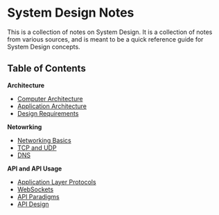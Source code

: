 # System Design Notes

This is a collection of notes on System Design. It is a collection of notes from various sources, and is meant to be a quick reference guide for System Design concepts.

## Table of Contents

**Architecture**

- [Computer Architecture](Notes/Computer%20Architecture.md)
- [Application Architecture](Notes/Application%20Architecture.md)
- [Design Requirements](Notes/Design%20Requirements.md)

**Netowrking**

- [Networking Basics](Notes/Networking%20Basics.md)
- [TCP and UDP](Notes/TCP%20and%20UDP.md)
- [DNS](Notes/DNS.md)

**API and API Usage**

- [Application Layer Protocols](Notes/Application%20Layer%20Protocols.md)
- [WebSockets](Notes/WebSockets.md)
- [API Paradigms](Notes/API%20Paradigms.md)
- [API Design](Notes/API%20Design.md)
